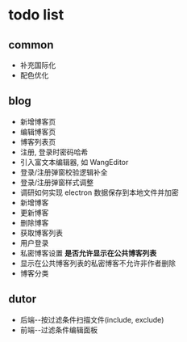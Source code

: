 # todo list

## common

- 补充国际化
- 配色优化

## blog

- 新增博客页
- 编辑博客页
- 博客列表页
- 注册, 登录时密码哈希
- 引入富文本编辑器, 如 WangEditor
- 登录/注册弹窗校验逻辑补全
- 登录/注册弹窗样式调整
- 调研如何实现 electron 数据保存到本地文件并加密
- 新增博客
- 更新博客
- 删除博客
- 获取博客列表
- 用户登录
- 私密博客设置 **是否允许显示在公共博客列表**
- 显示在公共博客列表的私密博客不允许非作者删除
- 博客分类

## dutor

- 后端--按过滤条件扫描文件(include, exclude)
- 前端--过滤条件编辑面板
